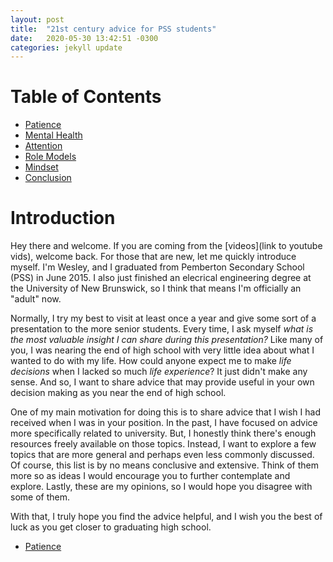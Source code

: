 ```yaml
---
layout: post
title:  "21st century advice for PSS students"
date:   2020-05-30 13:42:51 -0300
categories: jekyll update
---
```

# Table of Contents

- [Patience](https://wfinck97.github.io/welcome/jekyll/update/2020/05/30/Patience.html)
- [Mental Health](https://wfinck97.github.io/welcome/jekyll/update/2020/05/30/Mental-Health.html)
- [Attention](https://wfinck97.github.io/welcome/jekyll/update/2020/05/30/Attention.html)
- [Role Models](https://wfinck97.github.io/welcome/jekyll/update/2020/05/30/Role-Models.html)
- [Mindset](https://wfinck97.github.io/welcome/jekyll/update/2020/05/30/Mindset.html)
- [Conclusion](https://wfinck97.github.io/welcome/jekyll/update/2020/05/30/PSS-Conclusion.html)

# Introduction
Hey there and welcome. If you are coming from the [videos](link to youtube vids), welcome back. For those that are new, let me quickly introduce myself. I'm Wesley, and I graduated from Pemberton Secondary School (PSS) in June 2015. I also just finished an elecrical engineering degree at the University of New Brunswick, so I think that means I'm officially an "adult" now. 

Normally, I try my best to visit at least once a year and give some sort of a presentation to the more senior students. Every time, I ask myself *what is the most valuable insight I can share during this presentation?* Like many of you, I was nearing the end of high school with very little idea about what I wanted to do with my life. How could anyone expect me to make *life decisions* when I lacked so much *life experience*? It just didn't make any sense. And so, I want to share advice that may provide useful in your own decision making as you near the end of high school.

One of my main motivation for doing this is to share advice that I wish I had received when I was in your position. In the past, I have focused on advice more specifically related to university. But, I honestly think there's enough resources freely available on those topics. Instead, I want to explore a few topics that are more general and perhaps even less commonly discussed. Of course, this list is by no means conclusive and extensive. Think of them more so as ideas I would encourage you to further contemplate and explore. Lastly, these are my opinions, so I would hope you disagree with some of them.

With that, I truly hope you find the advice helpful, and I wish you the best of luck as you get closer to graduating high school.

- [Patience](https://wfinck97.github.io/welcome/jekyll/update/2020/05/30/Patience.html)